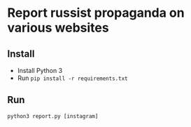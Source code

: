 # Report russist propaganda on various websites

## Install
* Install Python 3
* Run `pip install -r requirements.txt`

## Run
`python3 report.py [instagram]`